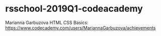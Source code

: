 # rsschool-2019Q1-codeacademy
Marianna Garbuzova
HTML CSS Basics: https://www.codecademy.com/users/MariannaGarbuzova/achievements
